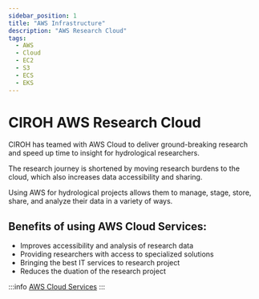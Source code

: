 ```yaml
---
sidebar_position: 1
title: "AWS Infrastructure"
description: "AWS Research Cloud"
tags:
  - AWS
  - Cloud
  - EC2
  - S3
  - ECS
  - EKS
---
```


# CIROH AWS Research Cloud

CIROH has teamed with AWS Cloud to deliver ground-breaking research and speed up time to insight for hydrological researchers.

The research journey is shortened by moving research burdens to the cloud, which also increases data accessibility and sharing.

Using AWS for hydrological projects allows them to manage, stage, store, share, and analyze their data in a variety of ways.


## Benefits of using AWS Cloud Services:

- Improves accessibility and analysis of research data
- Providing researchers with access to specialized solutions
- Bringing the best IT services to research project
- Reduces the duation of the research project


:::info
<a href="https://aws.amazon.com/">AWS Cloud Services</a>
:::
